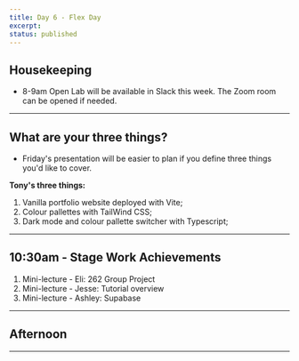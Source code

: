 ```yaml
---
title: Day 6 - Flex Day
excerpt: 
status: published
---
```


## Housekeeping
- 8-9am Open Lab will be available in Slack this week. The Zoom room can be opened if needed. 

---

## What are your three things?
- Friday's presentation will be easier to plan if you define three things you'd like to cover.

**Tony's three things:**
1. Vanilla portfolio website deployed with Vite;
2. Colour pallettes with TailWind CSS;
3. Dark mode and colour pallette switcher with Typescript;

---

## 10:30am - Stage Work Achievements
1. Mini-lecture - Eli: 262 Group Project
2. Mini-lecture - Jesse: Tutorial overview 
3. Mini-lecture - Ashley: Supabase

---

## Afternoon

---